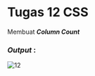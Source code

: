 # Tugas 12 CSS

Membuat <b><i>Column Count</i></b>

<h3><i>Output </i>:</h3>

![12](https://user-images.githubusercontent.com/92837751/183272085-45f18582-ef74-4594-86e1-99fe1167e086.jpg)
